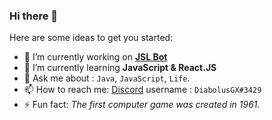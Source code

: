 ### Hi there 👋

Here are some ideas to get you started:

- 🔭 I’m currently working on [**JSL Bot**](https://github.com/DiabolusGX/JSL)
- 🌱 I’m currently learning **JavaScript & React.JS**
- 💬 Ask me about : `Java`, `JavaScript`, `Life`.
- 📫 How to reach me: [Discord](https://discord.com/) username : `DiabolusGX#3429`
- ⚡ Fun fact: *The first computer game was created in 1961.*

<!--- 
- 😄 Pronouns: **He**
- 👯 I’m looking to collaborate on ...
- 🤔 I’m looking for help with ... 
--->
